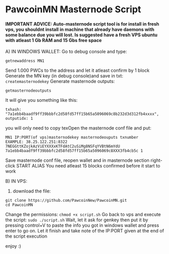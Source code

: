 # PawcoinMN Masternode Script

#### IMPORTANT ADVICE: Auto-masternode script tool is for install in fresh vps, you shouldnt install in machine that already have daemons with some balance due you will lost. Is suggested have a fresh VPS ubuntu with atleast 1 Gb RAM and 15 Gbs free space

A) IN WINDOWS WALLET: 
Go to debug console and type:
```
getnewaddress MN1
```
Send 1.000 PWCs to the address and let it atleast confirm by 1 block
Generate the MN key  (in debug console)and save in txt:
```createmasternodekey```
Generate masternode outputs:
```
getmasternodeoutputs
```
It will give you something like this:  
```
txhash: "7a1ebb4baadf9ff39bbbfc2d58fd57ff15b65a5096069c8b232d3d312fb4xxxx",
outputidx: 1
```
you will only need to copy texOpen the masternode conf file and put:
```
MN1 IP:PORT(of vps)masternodekey masternodeouputs txnumber
EXAMPLE: 38.25.122.251:8322 7NEGGttKZojkAzViEYXXXxKTFdAtC2uSiMg8NSFqYVBtN6mYdU 7a1ebb4baadf9ff39bbbfc2d58fd57ff15b65a5096069c8XXX3fb4cb5c 1
```
Save masternode conf file, reopen wallet and in masternode section right-click START ALIAS
You need atleast 15 blocks confirmed before it start to work

B) IN VPS:
1. download the file: 
```
git clone https://github.com/PawcoinNew/PawcoinMN.git
cd PawcoinMN
```
Change the permissions:
```chmod +x script.sh```
Go back to vps and execute the script:
```sudo ./script.sh```
Wait, let it ask for genkey then put it by pressing control+V to paste the info you got in windows wallet and press enter to go on.
Let it finish and take note of the IP:PORT given at the end of the script execution

enjoy :)

